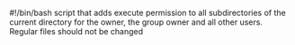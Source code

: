 #!/bin/bash
script that adds execute permission to all subdirectories of the current directory for the owner, the group owner and all other users. Regular files should not be changed
